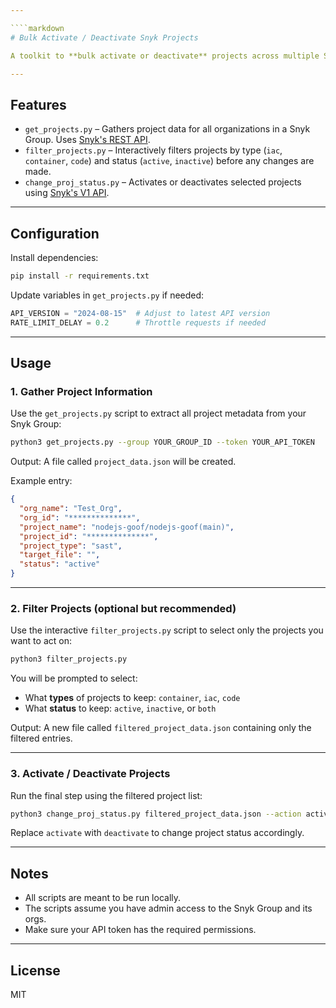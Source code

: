 ```yaml
---

````markdown
# Bulk Activate / Deactivate Snyk Projects

A toolkit to **bulk activate or deactivate** projects across multiple Snyk Organizations in a Group using the Snyk API.

---
```


## Features

- `get_projects.py` – Gathers project data for all organizations in a Snyk Group. Uses [Snyk's REST API](https://apidocs.snyk.io/).
- `filter_projects.py` – Interactively filters projects by type (`iac`, `container`, `code`) and status (`active`, `inactive`) before any changes are made.
- `change_proj_status.py` – Activates or deactivates selected projects using [Snyk's V1 API](https://snyk.docs.apiary.io/).

---

## Configuration

Install dependencies:

```sh
pip install -r requirements.txt
````

Update variables in `get_projects.py` if needed:

```python
API_VERSION = "2024-08-15"  # Adjust to latest API version
RATE_LIMIT_DELAY = 0.2      # Throttle requests if needed
```

---

## Usage

### 1. Gather Project Information

Use the `get_projects.py` script to extract all project metadata from your Snyk Group:

```sh
python3 get_projects.py --group YOUR_GROUP_ID --token YOUR_API_TOKEN
```

Output:
A file called `project_data.json` will be created.

Example entry:

```json
{
  "org_name": "Test_Org",
  "org_id": "**************",
  "project_name": "nodejs-goof/nodejs-goof(main)",
  "project_id": "**************",
  "project_type": "sast",
  "target_file": "",
  "status": "active"
}
```

---

### 2. Filter Projects (optional but recommended)

Use the interactive `filter_projects.py` script to select only the projects you want to act on:

```sh
python3 filter_projects.py
```

You will be prompted to select:

* What **types** of projects to keep: `container`, `iac`, `code`
* What **status** to keep: `active`, `inactive`, or `both`

Output:
A new file called `filtered_project_data.json` containing only the filtered entries.

---

### 3. Activate / Deactivate Projects

Run the final step using the filtered project list:

```sh
python3 change_proj_status.py filtered_project_data.json --action activate --token YOUR_API_TOKEN
```

Replace `activate` with `deactivate` to change project status accordingly.

---

## Notes

* All scripts are meant to be run locally.
* The scripts assume you have admin access to the Snyk Group and its orgs.
* Make sure your API token has the required permissions.

---

## License

MIT

```
